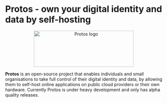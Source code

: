 # Protos - own your digital identity and data by self-hosting

<p align="center">
<img src="https://protos.io/static/img/protos_logo.png"  width="320" height="117" alt="Protos logo" title="Protos logo">
</p>

**Protos** is an open-source project that enables individuals and small organisations to take full control of their digital identity and data, by allowing them to self-host online applications on public cloud providers or their own hardware. Currently Protos is under heavy development and only has alpha quality releases.